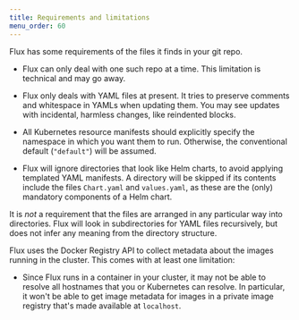 ```yaml
---
title: Requirements and limitations
menu_order: 60
---
```


Flux has some requirements of the files it finds in your git repo.

 * Flux can only deal with one such repo at a time. This limitation is
   technical and may go away.

 * Flux only deals with YAML files at present. It tries to preserve
   comments and whitespace in YAMLs when updating them. You may see
   updates with incidental, harmless changes, like reindented blocks.

 * All Kubernetes resource manifests should explicitly specify the
   namespace in which you want them to run. Otherwise, the
   conventional default (`"default"`) will be assumed.

 * Flux will ignore directories that look like Helm charts, to avoid
   applying templated YAML manifests. A directory will be skipped if
   its contents include the files `Chart.yaml` and `values.yaml`, as
   these are the (only) mandatory components of a Helm chart.

It is _not_ a requirement that the files are arranged in any
particular way into directories. Flux will look in subdirectories for
YAML files recursively, but does not infer any meaning from the
directory structure.

Flux uses the Docker Registry API to collect metadata about the images
running in the cluster. This comes with at least one limitation:

 * Since Flux runs in a container in your cluster, it may not be able
   to resolve all hostnames that you or Kubernetes can resolve. In
   particular, it won't be able to get image metadata for images in a
   private image registry that's made available at `localhost`.
